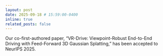 ```yaml
---
layout: post
date: 2025-09-18 # 15:59:00-0400
inline: true
related_posts: false
---
```


Our co-first-authored paper, “VR-Drive: Viewpoint-Robust End-to-End Driving with Feed-Forward 3D Gaussian Splatting,” has been accepted to NeurIPS 2025.
